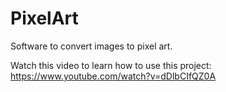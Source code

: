 # PixelArt
Software to convert images to pixel art.

Watch this video to learn how to use this project:
https://www.youtube.com/watch?v=dDlbCIfQZ0A

